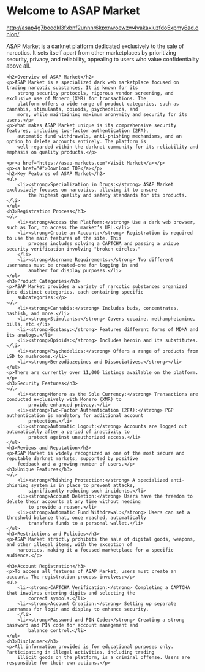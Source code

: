 <body>
    <h1>Welcome to ASAP Market</h1>
    <p><a href="http://asap4g7boedkl3fxbnf2unnnr6kpxnwoewzw4vakaxiuzfdo5xpmy6ad.onion/">http://asap4g7boedkl3fxbnf2unnnr6kpxnwoewzw4vakaxiuzfdo5xpmy6ad.onion/</a></p>
    <p>ASAP Market is a darknet platform dedicated exclusively to the sale of narcotics. It sets itself apart from other
        marketplaces by prioritizing security, privacy, and reliability, appealing to users who value confidentiality
        above all.</p>

    <h2>Overview of ASAP Market</h2>
    <p>ASAP Market is a specialized dark web marketplace focused on trading narcotic substances. It is known for its
        strong security protocols, rigorous vendor screening, and exclusive use of Monero (XMR) for transactions. The
        platform offers a wide range of product categories, such as cannabis, stimulants, opioids, psychedelics, and
        more, while maintaining maximum anonymity and security for its users.</p>
    <p>What makes ASAP Market unique is its comprehensive security features, including two-factor authentication (2FA),
        automatic fund withdrawals, anti-phishing mechanisms, and an option to delete accounts entirely. The platform is
        well-regarded within the darknet community for its reliability and emphasis on quality products.</p>

    <p><a href="https://asap-markets.com">Visit Market</a></p>
    <p><a href="#">Download TOR</a></p>
    <h2>Key Features of ASAP Market</h2>
    <ul>
        <li><strong>Specialization in Drugs:</strong> ASAP Market exclusively focuses on narcotics, allowing it to ensure
            the highest quality and safety standards for its products.</li>
    </ul>
    <h3>Registration Process</h3>
    <ol>
        <li><strong>Access the Platform:</strong> Use a dark web browser, such as Tor, to access the market’s URL.</li>
        <li><strong>Create an Account:</strong> Registration is required to use the main features of the site. This
            process includes solving a CAPTCHA and passing a unique security verification involving "broken circles."
        </li>
        <li><strong>Username Requirements:</strong> Two different usernames must be created—one for logging in and
            another for display purposes.</li>
    </ol>
    <h3>Product Categories</h3>
    <p>ASAP Market provides a variety of narcotic substances organized into distinct categories, each containing specific
        subcategories:</p>
    <ul>
        <li><strong>Cannabis:</strong> Includes buds, concentrates, hashish, and more.</li>
        <li><strong>Stimulants:</strong> Covers cocaine, methamphetamine, pills, etc.</li>
        <li><strong>Ecstasy:</strong> Features different forms of MDMA and its analogs.</li>
        <li><strong>Opioids:</strong> Includes heroin and its substitutes.</li>
        <li><strong>Psychedelics:</strong> Offers a range of products from LSD to mushrooms.</li>
        <li><strong>Benzodiazepines and Dissociatives.</strong></li>
    </ul>
    <p>There are currently over 11,000 listings available on the platform.</p>
    <h3>Security Features</h3>
    <ul>
        <li><strong>Monero as the Sole Currency:</strong> Transactions are conducted exclusively with Monero (XMR) to
            provide enhanced privacy.</li>
        <li><strong>Two-Factor Authentication (2FA):</strong> PGP authentication is mandatory for additional account
            protection.</li>
        <li><strong>Automatic Logout:</strong> Accounts are logged out automatically after a period of inactivity to
            protect against unauthorized access.</li>
    </ul>
    <h3>Reviews and Reputation</h3>
    <p>ASAP Market is widely recognized as one of the most secure and reputable darknet markets, supported by positive
        feedback and a growing number of users.</p>
    <h3>Unique Features</h3>
    <ul>
        <li><strong>Phishing Protection:</strong> A specialized anti-phishing system is in place to prevent attacks,
            significantly reducing such incidents.</li>
        <li><strong>Account Deletion:</strong> Users have the freedom to delete their accounts at any time without needing
            to provide a reason.</li>
        <li><strong>Automatic Fund Withdrawal:</strong> Users can set a threshold balance that, once reached, automatically
            transfers funds to a personal wallet.</li>
    </ul>
    <h3>Restrictions and Policies</h3>
    <p>ASAP Market strictly prohibits the sale of digital goods, weapons, and other illegal items, with the exception of
        narcotics, making it a focused marketplace for a specific audience.</p>

    <h3>Account Registration</h3>
    <p>To access all features of ASAP Market, users must create an account. The registration process involves:</p>
    <ul>
        <li><strong>CAPTCHA Verification:</strong> Completing a CAPTCHA that involves entering digits and selecting the
            correct symbols.</li>
        <li><strong>Account Creation:</strong> Setting up separate usernames for login and display to enhance security.
        </li>
        <li><strong>Password and PIN Code:</strong> Creating a strong password and PIN code for account management and
            balance control.</li>
    </ul>
    <h3>Disclaimer</h3>
    <p>All information provided is for educational purposes only. Participating in illegal activities, including trading
        illicit goods on the platform, is a criminal offense. Users are responsible for their own actions.</p>

</body>

